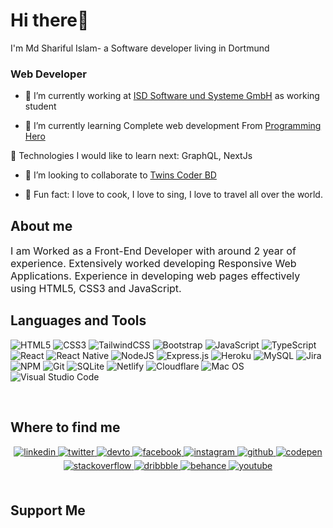 # <div align="left">Hi there👋
  I'm Md Shariful Islam- a Software developer living in Dortmund</div> 

### <div align="left"> Web Developer</div>  
  

- 🔭 I’m currently working at [ISD Software und Systeme GmbH](https://www.isdgroup.com/en/)  as working student
  

- 🌱 I’m currently learning Complete web development From [Programming Hero](https://www.programming-hero.com)  
  
🤔 Technologies I would like to learn next: GraphQL, NextJs

- 👯 I’m looking to collaborate to [Twins Coder BD](https://github.com/twinscoderbd)  
  
- 🥳 Fun fact: I love to cook, I love to sing, I love to travel all over the world.
  



## About me
<p style="font-size:16px;">I am Worked as a Front-End Developer with around 2 year of experience. Extensively worked developing Responsive Web Applications. Experience in developing web pages effectively using HTML5, CSS3 and JavaScript.
</p>

## Languages and Tools  
![HTML5](https://img.shields.io/badge/html5-%23E34F26.svg?style=for-the-badge&logo=html5&logoColor=white)
![CSS3](https://img.shields.io/badge/css3-%231572B6.svg?style=for-the-badge&logo=css3&logoColor=white)
![TailwindCSS](https://img.shields.io/badge/Tailwind_CSS-38B2AC?style=for-the-badge&logo=tailwind-css&logoColor=white)
![Bootstrap](https://img.shields.io/badge/Bootstrap-563D7C?style=for-the-badge&logo=bootstrap&logoColor=white)
![JavaScript](https://img.shields.io/badge/javascript-%23323330.svg?style=for-the-badge&logo=javascript&logoColor=%23F7DF1E)
![TypeScript](https://img.shields.io/badge/typescript-%23007ACC.svg?style=for-the-badge&logo=typescript&logoColor=white)
![React](https://img.shields.io/badge/react-%2320232a.svg?style=for-the-badge&logo=react&logoColor=%2361DAFB)
![React Native](https://img.shields.io/badge/react_native-%2320232a.svg?style=for-the-badge&logo=react&logoColor=%2361DAFB)
![NodeJS](https://img.shields.io/badge/node.js-6DA55F?style=for-the-badge&logo=node.js&logoColor=white)
![Express.js](https://img.shields.io/badge/express.js-%23404d59.svg?style=for-the-badge&logo=express&logoColor=%2361DAFB)
![Heroku](https://img.shields.io/badge/heroku-%23430098.svg?style=for-the-badge&logo=heroku&logoColor=white)
![MySQL](https://img.shields.io/badge/MySQL-005C84?style=for-the-badge&logo=mysql&logoColor=white)
![Jira](https://img.shields.io/badge/jira-%230A0FFF.svg?style=for-the-badge&logo=jira&logoColor=white)
![NPM](https://img.shields.io/badge/NPM-%23000000.svg?style=for-the-badge&logo=npm&logoColor=white)
![Git](https://img.shields.io/badge/git-%23F05033.svg?style=for-the-badge&logo=git&logoColor=white)
![SQLite](https://img.shields.io/badge/SQLite-07405E?style=for-the-badge&logo=sqlite&logoColor=white)
![Netlify](https://img.shields.io/badge/Netlify-00C7B7?style=for-the-badge&logo=netlify&logoColor=white)
![Cloudflare](https://img.shields.io/badge/Cloudflare-F38020?style=for-the-badge&logo=Cloudflare&logoColor=white)
![Mac OS](https://img.shields.io/badge/macOS-000000?style=for-the-badge&logo=apple&logoColor=white)
![Visual Studio Code](https://img.shields.io/badge/Visual%20Studio%20Code-0078d7.svg?style=for-the-badge&logo=visual-studio-code&logoColor=white)
  
<!-- <img style="margin: 10px" src="https://profilinator.rishav.dev/skills-assets/html5-original-wordmark.svg" alt="HTML5" height="30" />  
<img style="margin: 10px" src="https://profilinator.rishav.dev/skills-assets/css3-original-wordmark.svg" alt="CSS3" height="30" />  
<img style="margin: 10px" src="https://raw.githubusercontent.com/devicons/devicon/master/icons/javascript/javascript-original.svg" alt="JavaScript" height="50" />  
<img style="margin: 10px" src="https://camo.githubusercontent.com/5734d0669fe22ce04a1cb989a156cd32c379875f6bca56d5210c9432824856d9/68747470733a2f2f7777772e766563746f726c6f676f2e7a6f6e652f6c6f676f732f7461696c77696e646373732f7461696c77696e646373732d69636f6e2e737667" alt="Tailwindcss" height="50" />  
<img style="margin: 10px" src="https://raw.githubusercontent.com/devicons/devicon/master/icons/bootstrap/bootstrap-original.svg" alt="Bootstrap" height="50" />  
<img style="margin: 10px" src="https://profilinator.rishav.dev/skills-assets/react-original-wordmark.svg" alt="React" height="50" />  
<img style="margin: 10px" src="https://profilinator.rishav.dev/skills-assets/figma-icon.svg" alt="Figma" height="50" />  
<img style="margin: 10px" src="https://profilinator.rishav.dev/skills-assets/express-original-wordmark.svg" alt="Express.js" height="50" />  
<img style="margin: 10px" src="https://raw.githubusercontent.com/devicons/devicon/master/icons/nodejs/nodejs-original.svg" alt="Node.js" height="50" />  
<img style="margin: 10px" src="https://profilinator.rishav.dev/skills-assets/mongodb-original-wordmark.svg" alt="MongoDB" height="50" />  
<img style="margin: 10px" src="https://profilinator.rishav.dev/skills-assets/python-original.svg" alt="Python" height="50" />  
<img style="margin: 10px" src="https://profilinator.rishav.dev/skills-assets/gnu_bash-icon.svg" alt="Bash" height="50" />  
<img style="margin: 10px" src="https://img.shields.io/badge/heroku-%23430098.svg" alt="Bash" height="50" />  
<img style="margin: 10px" src="https://img.shields.io/badge/heroku-%23430098.svg" alt="Bash" height="50" /> 
<img style="margin: 10px" src="https://img.shields.io/badge/Visual%20Studio%20Code-0078d7.svg" alt="Bash" height="50" /> 
<img style="margin: 10px" src="https://img.shields.io/badge/git-%23F05033.svg" alt="Bash" height="50" /> 
<img style="margin: 10px" src="https://img.shields.io/badge/github-%23121011.svg" alt="Bash" height="50" /> 
<img style="margin: 10px" src="https://img.shields.io/badge/-GraphQL-E10098" alt="Bash" height="50" /> 
<img style="margin: 10px" src="https://img.shields.io/badge/SASS-hotpink.svg" alt="Bash" height="50" /> 
<img style="margin: 10px" src="https://img.shields.io/badge/Postman-FF6C37" alt="Bash" height="50" /> 
<img style="margin: 10px" src="https://img.shields.io/badge/jira-%230A0FFF.svg" alt="Bash" height="50" /> 

 -->

<br/>  


## Where to find me 
<div align="center">
  <a href="https://www.linkedin.com/in/islammd2021/" target="_blank">
<img src=https://img.shields.io/badge/linkedin-%231E77B5.svg?&style=for-the-badge&logo=linkedin&logoColor=white alt=linkedin style="margin-bottom: 5px;" />
</a>
<a href="https://twitter.com/shariful0933" target="_blank">
<img src=https://img.shields.io/badge/twitter-%2300acee.svg?&style=for-the-badge&logo=twitter&logoColor=white alt=twitter style="margin-bottom: 5px;" />
</a>
<a href="https://dev.to/shariful7834" target="_blank">
<img src=https://img.shields.io/badge/dev.to-%2308090A.svg?&style=for-the-badge&logo=dev.to&logoColor=white alt=devto style="margin-bottom: 5px;" />
</a>

<a href="https://www.facebook.com/engr.net" target="_blank">
<img src=https://img.shields.io/badge/facebook-%232E87FB.svg?&style=for-the-badge&logo=facebook&logoColor=white alt=facebook style="margin-bottom: 5px;" />
</a>
<a href="https://instagram.com/shariful7834" target="_blank">
<img src=https://img.shields.io/badge/instagram-%23000000.svg?&style=for-the-badge&logo=instagram&logoColor=white alt=instagram style="margin-bottom: 5px;" />
</a>
<a href="https://github.com/shariful7834" target="_blank">
<img src=https://img.shields.io/badge/github-%2324292e.svg?&style=for-the-badge&logo=github&logoColor=white alt=github style="margin-bottom: 5px;" />
</a>
<a href="https://codepen.com/shariful7834" target="_blank">
<img src=https://img.shields.io/badge/codepen-%23131417.svg?&style=for-the-badge&logo=codepen&logoColor=white alt=codepen style="margin-bottom: 5px;" />
</a>
<a href="https://stackoverflow.com/users/17615131/shariful" target="_blank">
<img src=https://img.shields.io/badge/stackoverflow-%23F28032.svg?&style=for-the-badge&logo=stackoverflow&logoColor=white alt=stackoverflow style="margin-bottom: 5px;" />
</a>
<a href="https://dribbble.com/codernoyon" target="_blank">
<img src=https://img.shields.io/badge/dribbble-%23E45285.svg?&style=for-the-badge&logo=dribbble&logoColor=white alt=dribbble style="margin-bottom: 5px;" />
</a>
<a href="https://www.behance.net/codernoyon" target="_blank">
<img src=https://img.shields.io/badge/behance-%23191919.svg?&style=for-the-badge&logo=behance&logoColor=white alt=behance style="margin-bottom: 5px;" />
</a>
<a href="https://www.youtube.com/c/engr.net" target="_blank">
<img src=https://img.shields.io/badge/youtube-%23EE4831.svg?&style=for-the-badge&logo=youtube&logoColor=white alt=youtube style="margin-bottom: 5px;" />
</a>  
</div>  
  

<br/> 

## Support Me 

 

<!-- <div align="center">
            <a href="https://www.buymeacoffee.com/codernoyon" target="_blank" style="display: inline-block;">
                <img
                    src="https://img.shields.io/badge/Donate-Buy%20Me%20A%20Coffee-orange.svg?style=flat-square&logo=buymeacoffee" 
                    align="center"
                />
            </a>
            <a href="https://ko-fi.com/codernoyon" target="_blank" style="display: inline-block;">
                <img
                    src="https://img.shields.io/badge/Donate-Ko--fi-F16061.svg?style=flat-square&logo=ko-fi" 
                    align="center"
                />
            </a>
</div>  
 -->
